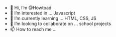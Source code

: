 - 👋 Hi, I’m @Howtoad
- 👀 I’m interested in ... Javascript
- 🌱 I’m currently learning ... HTML, CSS, JS
- 💞️ I’m looking to collaborate on ... school projects
- 📫 How to reach me ...

<!---
Howtoad/Howtoad is a ✨ special ✨ repository because its `README.md` (this file) appears on your GitHub profile.
You can click the Preview link to take a look at your changes.
--->
